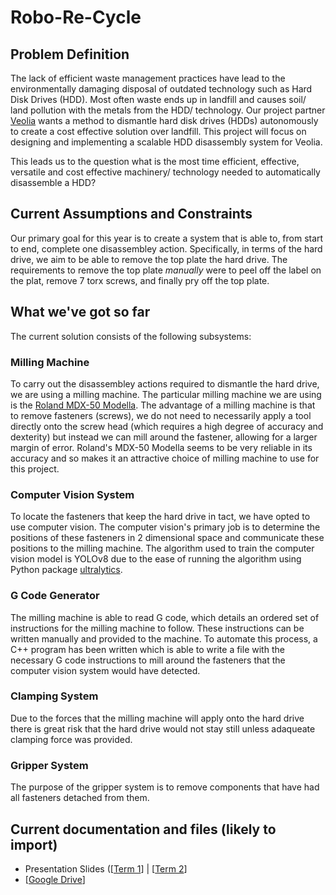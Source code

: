 # Robo-Re-Cycle
## Problem Definition
The lack of efficient waste management practices have lead to the environmentally damaging disposal of outdated technology such as Hard Disk Drives (HDD). Most often waste ends up in landfill and causes soil/ land pollution with the metals from the HDD/ technology. Our project partner [Veolia](https://www.veolia.com/en) wants a method to dismantle hard disk drives (HDDs) autonomously to create a cost effective solution over landfill. This project will focus on designing and implementing a scalable HDD disassembly system for Veolia. 

This leads us to the question what is the most time efficient, effective, versatile and cost effective machinery/ technology needed to automatically disassemble a HDD? 

## Current Assumptions and Constraints
Our primary goal for this year is to create a system that is able to, from start to end, complete one disassembley action. Specifically, in terms of the hard drive, we aim to be able to remove the top plate the hard drive. The requirements to remove the top plate *manually* were to peel off the label on the plat, remove 7 torx screws, and finally pry off the top plate. 

## What we've got so far
The current solution consists of the following subsystems:

### Milling Machine
To carry out the disassembley actions required to dismantle the hard drive, we are using a milling machine. The particular milling machine we are using is the [Roland MDX-50 Modella](https://www.rolanddg.com.au/products/3d-printers-and-milling-machines/mdx-50-benchtop-cnc-mill). The advantage of a milling machine is that to remove fasteners (screws), we do not need to necessarily apply a tool directly onto the screw head (which requires a high degree of accuracy and dexterity) but instead we can mill around the fastener, allowing for a larger margin of error. Roland's MDX-50 Modella seems to be very reliable in its accuracy and so makes it an attractive choice of milling machine to use for this project.

### Computer Vision System
To locate the fasteners that keep the hard drive in tact, we have opted to use computer vision. The computer vision's primary job is to determine the positions of these fasteners in 2 dimensional space and communicate these positions to the milling machine. The algorithm used to train the computer vision model is YOLOv8 due to the ease of running the algorithm using Python package [ultralytics](https://github.com/ultralytics/ultralytics). 

### G Code Generator
The milling machine is able to read G code, which details an ordered set of instructions for the milling machine to follow. These instructions can be written manually and provided to the machine. To automate this process, a C++ program has been written which is able to write a file with the necessary G code instructions to mill around the fasteners that the computer vision system would have detected. 

### Clamping System
Due to the forces that the milling machine will apply onto the hard drive there is great risk that the hard drive would not stay still unless adaqueate clamping force was provided. 
### Gripper System
The purpose of the gripper system is to remove components that have had all fasteners detached from them. 



## Current documentation and files (likely to import)
- Presentation Slides ([[Term 1](https://docs.google.com/presentation/d/1cy9JzwfEjW_DLN2l6dtpn3kHG1GwHWmRwFtHIFFM_yo/edit?usp=sharing)] | [[Term 2](https://docs.google.com/presentation/d/1I5F65S-NLMF_B2HonFfnrOjBbekZeMwIi9J3JsQ251A/edit?usp=sharing)] 
- [[Google Drive](https://drive.google.com/drive/folders/1G941kPrP4c3bWLbQYe293UxuC4xKIOE8?usp=sharing)] 

